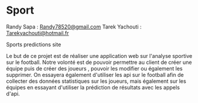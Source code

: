 # Sport
Randy Sapa : Randy78520@gmail.com
Tarek Yachouti : Tarekyachouti@hotmail.fr

Sports predictions site 

Le but de ce projet est de réaliser une application web sur l'analyse sportive sur le football.
Notre volonté est de pouvoir permettre au client de créer une équipe puis de créer des joueurs , pouvoir les modifier ou également les supprimer.
On essayera également d'utiliser les api sur le football afin de collecter des données statistiques sur les joueurs, mais également sur les équipes en essayant d'utiliser la prédiction de résultats avec les appels d'api.

